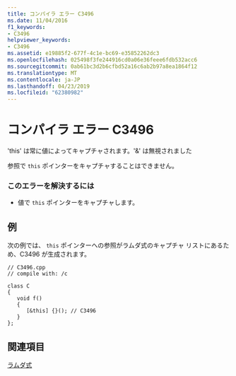 ```yaml
---
title: コンパイラ エラー C3496
ms.date: 11/04/2016
f1_keywords:
- C3496
helpviewer_keywords:
- C3496
ms.assetid: e19885f2-677f-4c1e-bc69-e35852262dc3
ms.openlocfilehash: 025498f3fe244916cd0a06e36feee6fdb532acc6
ms.sourcegitcommit: 0ab61bc3d2b6cfbd52a16c6ab2b97a8ea1864f12
ms.translationtype: MT
ms.contentlocale: ja-JP
ms.lasthandoff: 04/23/2019
ms.locfileid: "62380982"
---
```

# <a name="compiler-error-c3496"></a>コンパイラ エラー C3496

'this' は常に値によってキャプチャされます。'&' は無視されました

参照で `this` ポインターをキャプチャすることはできません。

### <a name="to-correct-this-error"></a>このエラーを解決するには

- 値で `this` ポインターをキャプチャします。

## <a name="example"></a>例

次の例では、 `this` ポインターへの参照がラムダ式のキャプチャ リストにあるため、C3496 が生成されます。

```
// C3496.cpp
// compile with: /c

class C
{
   void f()
   {
      [&this] {}(); // C3496
   }
};
```

## <a name="see-also"></a>関連項目

[ラムダ式](../../cpp/lambda-expressions-in-cpp.md)